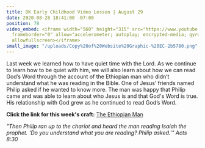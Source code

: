 ```yaml
---
title: DK Early Childhood Video Lesson | August 29
date: 2020-08-28 18:41:00 -07:00
position: 78
video_embed: <iframe width="560" height="315" src="https://www.youtube.com/embed/GCoenG9Bjq8"
  frameborder="0" allow="accelerometer; autoplay; encrypted-media; gyroscope; picture-in-picture"
  allowfullscreen></iframe>
small_image: "/uploads/Copy%20of%20Website%20Graphic-%20EC-2b5780.png"
---
```


Last week we learned how to have quiet time with the Lord. As we continue to learn how to be quiet with him, we will also learn about how we can read God’s Word through the account of the Ethiopian man who didn’t understand what he was reading in the Bible. One of Jesus’ friends named Philip asked if he wanted to know more. The man was happy that Philip came and was able to learn about who Jesus is and that God's Word is true. His relationship with God grew as he continued to read God’s Word.

**Click the link for this week's craft:**
[The Ethiopian Man](https://drive.google.com/file/d/1uwvs8-5gM9cTAg9tZCTFfUAA9cstVMmt/view?usp=sharing)

*"Then Philip ran up to the chariot and heard the man reading Isaiah the prophet. 'Do you understand what you are reading? Philip asked.'" Acts 8:30*